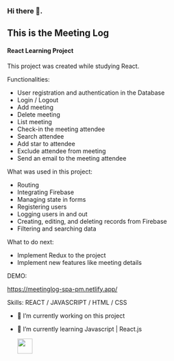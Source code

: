 ### Hi there 👋.

## This is the Meeting Log
#### React Learning Project
This project was created while studying React.


Functionalities:

- User registration and authentication in the Database
- Login / Logout
- Add meeting
- Delete meeting
- List meeting
- Check-in the meeting attendee 
- Search attendee
- Add star to attendee 
- Exclude attendee from meeting
- Send an email to the meeting attendee 

What was used in this project:

  - Routing
  - Integrating Firebase
  - Managing state in forms
  - Registering users
  - Logging users in and out
  - Creating, editing, and deleting records from Firebase
  - Filtering and searching data




What to do next:
- Implement Redux to the project
- Implement new features like meeting details


DEMO:

https://meetinglog-spa-pm.netlify.app/




Skills:  REACT / JAVASCRIPT / HTML / CSS

- 🔭 I’m currently working on this project 
- 🌱 I’m currently learning Javascript | React.js 

   <a href="https://www.linkedin.com/in/paulomad" target="_blank" rel="noopener noreferrer"><img width=35 src="https://cdn.worldvectorlogo.com/logos/linkedin-icon.svg"></a> &nbsp;&nbsp;&nbsp;&nbsp; 
   
